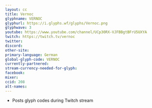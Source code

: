 ```yaml
---
layout: cc
title: Vernoc
glyphname: VERNOC
glyphurl: https://i.glyphs.wf/glyphs/Vernoc.png
glyphwave: 3
youtube: https://www.youtube.com/channel/UCp30RX-VJFBBgtBFrU5UXYA
twitch: https://twitch.tv/vernoc
twitter: 
discord: 
other-site: 
primary-language: German
global-glyph-code: VERNOC
currently-partnered: 
stream-currency-needed-for-glyph: 
facebook: 
mixer: 
ccid: 208
alt-names: 
---
```

* Posts glyph codes during Twitch stream
